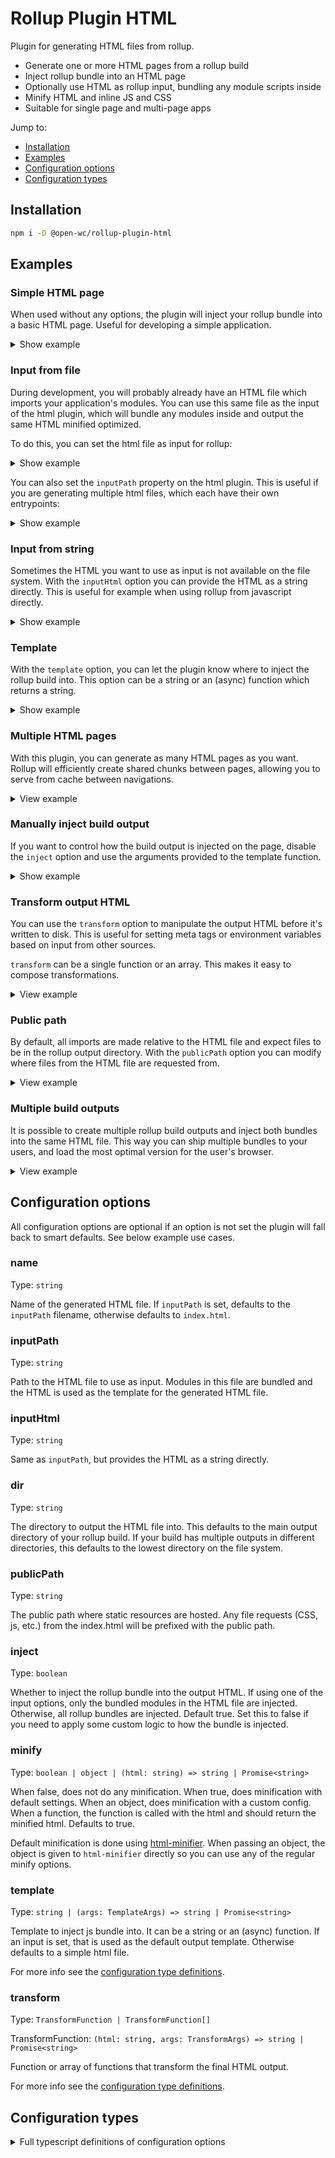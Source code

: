 # Rollup Plugin HTML

Plugin for generating HTML files from rollup.

- Generate one or more HTML pages from a rollup build
- Inject rollup bundle into an HTML page
- Optionally use HTML as rollup input, bundling any module scripts inside
- Minify HTML and inline JS and CSS
- Suitable for single page and multi-page apps

[//]: # 'AUTO INSERT HEADER PREPUBLISH'

Jump to:

- [Installation](#installation)
- [Examples](#examples)
- [Configuration options](#configuration-options)
- [Configuration types](#configuration-types)

## Installation

```bash
npm i -D @open-wc/rollup-plugin-html
```

## Examples

### Simple HTML page

When used without any options, the plugin will inject your rollup bundle into a basic HTML page. Useful for developing a simple application.

<details>

<summary>Show example</summary>

```js
import html from '@open-wc/rollup-plugin-html';
export default {
  input: './my-app.js',
  output: { dir: 'dist' },
  plugins: [html()],
};
```

</details>

### Input from file

During development, you will probably already have an HTML file which imports your application's modules. You can use this same file as the input of the html plugin, which will bundle any modules inside and output the same HTML minified optimized.

To do this, you can set the html file as input for rollup:

<details>

<summary>Show example</summary>

```js
import html from '@open-wc/rollup-plugin-html';
export default {
  input: 'index.html',
  output: { dir: 'dist' },
  plugins: [html()],
};
```

</details>

You can also set the `inputPath` property on the html plugin. This is useful if you are generating multiple html files, which each have their own entrypoints:

<details>

<summary>Show example</summary>

```js
import html from '@open-wc/rollup-plugin-html';
export default {
  output: { dir: 'dist' },
  plugins: [
    html({
      inputPath: 'index.html',
    }),
    html({
      inputPath: 'another-index.html',
    }),
  ],
};
```

</details>

### Input from string

Sometimes the HTML you want to use as input is not available on the file system. With the `inputHtml` option you can provide the HTML as a string directly. This is useful for example when using rollup from javascript directly.

<details>

<summary>Show example</summary>

```js
import html from '@open-wc/rollup-plugin-html';
export default {
  output: { dir: 'dist' },
  plugins: [
    html({
      inputHtml: '<html><script type="module" src="./app.js></script></html>',
    }),
  ],
};
```

</details>

### Template

With the `template` option, you can let the plugin know where to inject the rollup build into. This option can be a string or an (async) function which returns a string.

<details>

<summary>Show example</summary>

Template as a string:

```js
import html from '@open-wc/rollup-plugin-html';
export default {
  output: { dir: 'dist' },
  plugins: [
    html({
      template: `
      <html>
        <head><title>My app</title></head>
        <body></body>
      </html>`,
    }),
  ],
};
```

Template as a function:

```js
import fs from 'fs';
import html from '@open-wc/rollup-plugin-html';

export default {
  output: { dir: 'dist' },
  plugins: [
    html({
      template() {
        return new Promise((resolve) => {
          const indexPath = path.join(__dirname, 'index.html');
          fs.readFile(indexPath, 'utf-8', (err, data) => {
            resolve(data);
          });
        });
      }
    }
  ],
};
```

</details>

### Multiple HTML pages

With this plugin, you can generate as many HTML pages as you want. Rollup will efficiently create shared chunks between pages, allowing you to serve from cache between navigations.

<details>
 <summary>View example</summary>

The easiest way is to have the HTML files with module scripts on disk, for each one you can create an instance of the plugin which will bundle the different entry points automatically share common code.

By default, the output filename is taken from the input filename. If you want to create a specific directory structure you need to provide an explicit name:

```js
import html from '@open-wc/rollup-plugin-html';

export default {
  output: { dir: 'dist' },
  plugins: [
    html({
      inputPath: './home.html',
    }),
    html({
      inputPath: './about.html',
    }),
    html({
      name: 'articles/a.html',
      inputPath: './articles/a.html',
    }),
    html({
      name: 'articles/b.html',
      inputPath: './articles/b.html',
    }),
    html({
      name: 'articles/c.html',
      inputPath: './articles/c.html',
    }),
  ],
};
```

</details>

### Manually inject build output

If you want to control how the build output is injected on the page, disable the `inject` option and use the arguments provided to the template function.

<details>

<summary>Show example</summary>

With a regular template function:

```js
import html from '@open-wc/rollup-plugin-html';
export default {
  input: './app.js',
  output: { dir: 'dist' },
  plugins: [
    html({
      name: 'index.html',
      inject: false,
      template({ bundle }) {
        return `
        <html>
          <head>
            ${bundle.entrypoints.map(bundle => e =>
              `<script type="module" src="${e.importPath}"></script>`,
            )}
          </head>
        </html>
      `;
      },
    }),
  ],
};
```

When one of the input options is used, the input html is available in the template function. You can use this to inject the bundle into your existing HTML page:

```js
import html from '@open-wc/rollup-plugin-html';
export default {
  input: './app.js',
  output: { dir: 'dist' },
  plugins: [
    html({
      inputPath: './index.html',
      inject: false,
      template({ inputHtml, bundle }) {
        return inputHtml.replace(
          '</body>',
          `<script type="module" src="${bundle[0].entrypoints[0].importPath}"></script></body>`,
        );
      },
    }),
  ],
};
```

</details>

### Transform output HTML

You can use the `transform` option to manipulate the output HTML before it's written to disk. This is useful for setting meta tags or environment variables based on input from other sources.

`transform` can be a single function or an array. This makes it easy to compose transformations.

<details>
  <summary>View example</summary>

Inject language attribute:

```js
import html from '@open-wc/rollup-plugin-html';
export default {
  output: { dir: 'dist' },
  plugins: [
    html({
      inputPath: './index.html',
      transform: html => html.replace('<html>', '<html lang="en-GB">'),
    }),
  ],
};
```

Inject language attributes and environment variables:

```js
import html from '@open-wc/rollup-plugin-html';
import packageJson from './package.json';

const watchMode = process.env.ROLLUP_WATCH === 'true';

export default {
  output: { dir: 'dist' },
  plugins: [
    html({
      inputPath: './index.html',
      transform: [
        html => html.replace('<html>', '<html lang="en-GB">'),
        html =>
          html.replace(
            '<head>',
            `<head>
              <script>
                window.ENVIRONMENT = "${watchMode ? 'DEVELOPMENT' : 'PRODUCTION'}";
                window.APP_VERSION = "${packageJson.version}";
              </script>`,
          ),
      ],
    }),
  ],
};
```

</details>

### Public path

By default, all imports are made relative to the HTML file and expect files to be in the rollup output directory. With the `publicPath` option you can modify where files from the HTML file are requested from.

<details>
  <summary>View example</summary>

```js
import html from '@open-wc/rollup-plugin-html';

export default {
  output: { dir: 'dist' },
  plugins: [
    html({
      inputPath: './index.html',
      publicPath: '/static/',
    }),
  ],
};
```

</details>

### Multiple build outputs

It is possible to create multiple rollup build outputs and inject both bundles into the same HTML file. This way you can ship multiple bundles to your users, and load the most optimal version for the user's browser.

<details>
<summary>View example</summary>

When you configure rollup to generate multiple build outputs you can inject all outputs into a single HTML file.

To do this, create one parent `@open-wc/rollup-plugin-html` instance and use `addOutput` to create two child plugins for each separate rollup output.

Each output defines a unique name, this can be used to retreive the correct bundle from `bundles` argument when creating the HTML template.

The HTML file will be output into the directory of the last build. If your builds will be output into separate directories, you need to make sure the main directory in the last.

```js
import html from '@open-wc/rollup-plugin-html';

const htmlPlugin = html({
  name: 'index.html',
  inject: false,
  template({ bundles }) {
    return `
      <html>
        <body>
        ${bundles.modern.entrypoints.map(
          e => `<script type="module" src="${e.importPath}"></script>`,
        )}

        <script nomodule src="./systemjs.js"></script>
        ${bundles.legacy.entrypoints.map(
          e => `<script nomodule>System.import("${e.importPath}")</script>`,
        )}
        </body>
      </html>
    `;
  },
});

export default {
  input: './app.js',
  output: [
    {
      format: 'system',
      dir: 'dist/legacy',
      plugins: [htmlPlugin.addOutput('legacy')],
    },
    // Note: the modern build should always be last, as the HTML file will be output into
    // this directory
    {
      format: 'es',
      dir: 'dist',
      plugins: [htmlPlugin.addOutput('modern')],
    },
  ],
  plugins: [htmlPlugin],
};
```

</details>

## Configuration options

All configuration options are optional if an option is not set the plugin will fall back to smart defaults. See below example use cases.

### name

Type: `string`

Name of the generated HTML file. If `inputPath` is set, defaults to the `inputPath` filename, otherwise defaults to `index.html`.

### inputPath

Type: `string`

Path to the HTML file to use as input. Modules in this file are bundled and the HTML is used as the template for the generated HTML file.

### inputHtml

Type: `string`

Same as `inputPath`, but provides the HTML as a string directly.

### dir

Type: `string`

The directory to output the HTML file into. This defaults to the main output directory of your rollup build. If your build has multiple outputs in different directories, this defaults to the lowest directory on the file system.

### publicPath

Type: `string`

The public path where static resources are hosted. Any file requests (CSS, js, etc.) from the index.html will be prefixed with the public path.

### inject

Type: `boolean`

Whether to inject the rollup bundle into the output HTML. If using one of the input options, only the bundled modules in the HTML file are injected. Otherwise, all rollup bundles are injected. Default true. Set this to false if you need to apply some custom logic to how the bundle is injected.

### minify

Type: `boolean | object | (html: string) => string | Promise<string>`

When false, does not do any minification. When true, does minification with default settings. When an object, does minification with a custom config. When a function, the function is called with the html and should return the minified html. Defaults to true.

Default minification is done using [html-minifier](https://github.com/kangax/html-minifier). When passing an object, the object is given to `html-minifier` directly so you can use any of the regular minify options.

### template

Type: `string | (args: TemplateArgs) => string | Promise<string>`

Template to inject js bundle into. It can be a string or an (async) function. If an input is set, that is used as the default output template. Otherwise defaults to a simple html file.

For more info see the [configuration type definitions](#configuration-types).

### transform

Type: `TransformFunction | TransformFunction[]`

TransformFunction: `(html: string, args: TransformArgs) => string | Promise<string>`

Function or array of functions that transform the final HTML output.

For more info see the [configuration type definitions](#configuration-types).

## Configuration types

<details>

<summary>Full typescript definitions of configuration options</summary>

```ts
import { OutputChunk, OutputOptions, OutputBundle, Plugin } from 'rollup';

export interface PluginOptions {
  name?: string;
  inputPath?: string;
  inputHtml?: string;
  dir?: string;
  publicPath?: string;
  inject?: boolean;
  minify?: boolean | object | MinifyFunction;
  template?: string | TemplateFunction;
  transform?: TransformFunction | TransformFunction[];
}

export type MinifyFunction = (html: string) => string | Promise<string>;

export interface GeneratedBundle {
  name: string;
  options: OutputOptions;
  bundle: OutputBundle;
}

export interface EntrypointBundle extends GeneratedBundle {
  entrypoints: {
    // path to import the entrypoint, can be used in an import statement
    // or script tag directly
    importPath: string;
    // associated rollup chunk, useful if you need to get more information
    // about the chunk. See the rollup docs for type definitions
    chunk: OutputChunk;
  }[];
}

export interface TemplateArgs {
  // if one of the input options was set, this references the HTML set as input
  inputHtml?: string;
  // the rollup bundle to be injected on the page. if there are multiple
  // rollup output options, this will reference the first bundle
  //
  // if one of the input options was set, only the bundled module script contained
  // in the HTML input are available to be injected in both the bundle and bundles
  // options
  bundle: EntrypointBundle;
  // the rollup bundles to be injected on the page. if there is only one
  // build output options, this will be an array with one option
  bundles: Record<string, EntrypointBundle>;
}

export interface TransformArgs {
  // see TemplateArgs
  bundle: EntrypointBundle;
  // see TemplateArgs
  bundles: Record<string, EntrypointBundle>;
}

export type TransformFunction = (html: string, args: TransformArgs) => string | Promise<string>;

export type TemplateFunction = (args: TemplateArgs) => string | Promise<string>;

export interface InputHtmlData {
  name?: string;
  rootDir: string;
  inputHtml: string;
}

export interface RollupPluginHtml extends Plugin {
  getHtmlFileName(): string;
  addHtmlTransformer(transform: TransformFunction): void;
  addOutput(name: string): Plugin;
}
```

</details>
